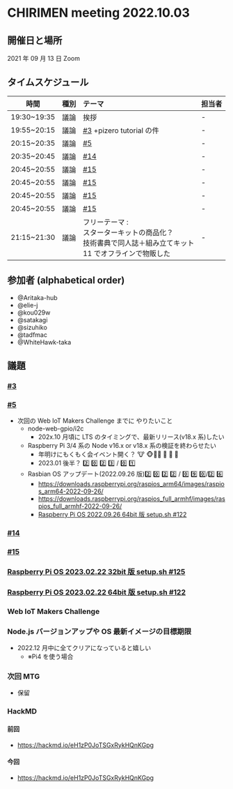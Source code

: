 # CHIRIMEN meeting 2022.10.03

## 開催日と場所

2021 年 09 月 13 日 Zoom

## タイムスケジュール

|    時間     | 種別 | テーマ                                                                                                         | 担当者 |
| :---------: | :--: | :------------------------------------------------------------------------------------------------------------- | :----- |
| 19:30~19:35 | 議論 | 挨拶                                                                                                           | -      |
| 19:55~20:15 | 議論 | [#3](https://github.com/chirimen-oh/meeting/issues/3) +pizero tutorial の件                                    | -      |
| 20:15~20:35 | 議論 | [#5](https://github.com/chirimen-oh/meeting/issues/5)                                                          | -      |
| 20:35~20:45 | 議論 | [#14](https://github.com/chirimen-oh/meeting/issues/14)                                                        | -      |
| 20:45~20:55 | 議論 | [#15](https://github.com/chirimen-oh/meeting/issues/15)                                                        | -      |
| 20:45~20:55 | 議論 | [#15](https://github.com/chirimen-oh/chirimen/issues/121)                                                      | -      |
| 20:45~20:55 | 議論 | [#15](https://github.com/chirimen-oh/chirimen/issues/125)                                                      | -      |
| 20:45~20:55 | 議論 | [#15](https://github.com/chirimen-oh/chirimen/issues/122)                                                      | -      |
| 21:15~21:30 | 議論 | フリーテーマ :<br> スターターキットの商品化？<br>技術書典で同人誌＋組み立てキット<br>11 でオフラインで物販した | -      |

## 参加者 (alphabetical order)

- @Aritaka-hub
- @elie-j
- @kou029w
- @satakagi
- @sizuhiko
- @tadfmac
- @WhiteHawk-taka

## 議題

### [#3](https://github.com/chirimen-oh/meeting/issues/3)

### [#5](https://github.com/chirimen-oh/meeting/issues/5)

- 次回の Web IoT Makers Challenge までに やりたいこと
  - node-web-gpio/i2c
    - 202x.10 月頃に LTS のタイミングで、最新リリース(v18.x 系)したい
  - Raspberry Pi 3/4 系の Node v16.x or v18.x 系の検証を終わらせたい
    - 年明けにもくもく会イベント開く？ :cow: :monkey_face::8ball::meat_on_bone: :panda_face: :cake: :tropical_drink:
    - 2023.01 後半？ :two: :zero: :two: :three: / :zero: :one:
  - Rasbian OS アップデート(2022.09.26 版):two: :zero: :two: :two: / :zero: :nine: :zero:/:two: :six:
    - https://downloads.raspberrypi.org/raspios_arm64/images/raspios_arm64-2022-09-26/
    - https://downloads.raspberrypi.org/raspios_full_armhf/images/raspios_full_armhf-2022-09-26/
    - [Raspberry Pi OS 2022.09.26 64bit 版 setup.sh #122](https://github.com/chirimen-oh/chirimen/issues/122)

### [#14](https://github.com/chirimen-oh/meeting/issues/14)

### [#15](https://github.com/chirimen-oh/meeting/issues/15)

### [Raspberry Pi OS 2023.02.22 32bit 版 setup.sh #125](https://github.com/chirimen-oh/chirimen/issues/125)

### [Raspberry Pi OS 2023.02.22 64bit 版 setup.sh #122](https://github.com/chirimen-oh/chirimen/issues/122)

### Web IoT Makers Challenge

### Node.js バージョンアップや OS 最新イメージの目標期限

- 2022.12 月中に全てクリアになっていると嬉しい
  - ※Pi4 を使う場合

### 次回 MTG

- 保留

### HackMD

#### 前回

- https://hackmd.io/eH1zP0JoTSGxRykHQnKGpg

#### 今回

- https://hackmd.io/eH1zP0JoTSGxRykHQnKGpg
